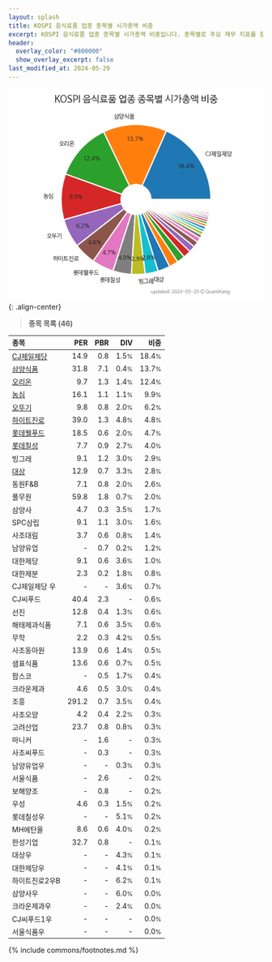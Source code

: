 ```yaml
---
layout: splash
title: KOSPI 음식료품 업종 종목별 시가총액 비중
excerpt: KOSPI 음식료품 업종 종목별 시가총액 비중입니다. 종목별로 주요 재무 지표를 함께 표시합니다.
header:
  overlay_color: "#800000"
  show_overlay_excerpt: false
last_modified_at: 2024-05-29
---
```



![KOSPI 음식료품 업종 종목별 시가총액 비중](/stats/sector/images/kospi_업종_음식료품_종목.png){: .align-center}


> **종목 목록 (46)**<a id="list"></a>

| **종목** | **PER** | **PBR** | **DIV** | **비중** |
| :------- | ------: | ------: | ------: | -------: |
| [CJ제일제당](/097950/) | 14.9 | 0.8 | 1.5<small>%</small> | 18.4<small>%</small> |
| [삼양식품](/003230/) | 31.8 | 7.1 | 0.4<small>%</small> | 13.7<small>%</small> |
| [오리온](/271560/) | 9.7 | 1.3 | 1.4<small>%</small> | 12.4<small>%</small> |
| [농심](/004370/) | 16.1 | 1.1 | 1.1<small>%</small> | 9.9<small>%</small> |
| [오뚜기](/007310/) | 9.8 | 0.8 | 2.0<small>%</small> | 6.2<small>%</small> |
| [하이트진로](/000080/) | 39.0 | 1.3 | 4.8<small>%</small> | 4.8<small>%</small> |
| [롯데웰푸드](/280360/) | 18.5 | 0.6 | 2.0<small>%</small> | 4.7<small>%</small> |
| [롯데칠성](/005300/) | 7.7 | 0.9 | 2.7<small>%</small> | 4.0<small>%</small> |
| 빙그레 | 9.1 | 1.2 | 3.0<small>%</small> | 2.9<small>%</small> |
| [대상](/001680/) | 12.9 | 0.7 | 3.3<small>%</small> | 2.8<small>%</small> |
| 동원F&B | 7.1 | 0.8 | 2.0<small>%</small> | 2.6<small>%</small> |
| 풀무원 | 59.8 | 1.8 | 0.7<small>%</small> | 2.0<small>%</small> |
| 삼양사 | 4.7 | 0.3 | 3.5<small>%</small> | 1.7<small>%</small> |
| SPC삼립 | 9.1 | 1.1 | 3.0<small>%</small> | 1.6<small>%</small> |
| 사조대림 | 3.7 | 0.6 | 0.8<small>%</small> | 1.4<small>%</small> |
| 남양유업 | - | 0.7 | 0.2<small>%</small> | 1.2<small>%</small> |
| 대한제당 | 9.1 | 0.6 | 3.6<small>%</small> | 1.0<small>%</small> |
| 대한제분 | 2.3 | 0.2 | 1.8<small>%</small> | 0.8<small>%</small> |
| CJ제일제당 우 | - | - | 3.6<small>%</small> | 0.7<small>%</small> |
| CJ씨푸드 | 40.4 | 2.3 | - | 0.6<small>%</small> |
| 선진 | 12.8 | 0.4 | 1.3<small>%</small> | 0.6<small>%</small> |
| 해태제과식품 | 7.1 | 0.6 | 3.5<small>%</small> | 0.6<small>%</small> |
| 무학 | 2.2 | 0.3 | 4.2<small>%</small> | 0.5<small>%</small> |
| 사조동아원 | 13.9 | 0.6 | 1.4<small>%</small> | 0.5<small>%</small> |
| 샘표식품 | 13.6 | 0.6 | 0.7<small>%</small> | 0.5<small>%</small> |
| 팜스코 | - | 0.5 | 1.7<small>%</small> | 0.4<small>%</small> |
| 크라운제과 | 4.6 | 0.5 | 3.0<small>%</small> | 0.4<small>%</small> |
| 조흥 | 291.2 | 0.7 | 3.5<small>%</small> | 0.4<small>%</small> |
| 사조오양 | 4.2 | 0.4 | 2.2<small>%</small> | 0.3<small>%</small> |
| 고려산업 | 23.7 | 0.8 | 0.8<small>%</small> | 0.3<small>%</small> |
| 마니커 | - | 1.6 | - | 0.3<small>%</small> |
| 사조씨푸드 | - | 0.3 | - | 0.3<small>%</small> |
| 남양유업우 | - | - | 0.3<small>%</small> | 0.3<small>%</small> |
| 서울식품 | - | 2.6 | - | 0.2<small>%</small> |
| 보해양조 | - | 0.8 | - | 0.2<small>%</small> |
| 우성 | 4.6 | 0.3 | 1.5<small>%</small> | 0.2<small>%</small> |
| 롯데칠성우 | - | - | 5.1<small>%</small> | 0.2<small>%</small> |
| MH에탄올 | 8.6 | 0.6 | 4.0<small>%</small> | 0.2<small>%</small> |
| 한성기업 | 32.7 | 0.8 | - | 0.1<small>%</small> |
| 대상우 | - | - | 4.3<small>%</small> | 0.1<small>%</small> |
| 대한제당우 | - | - | 4.1<small>%</small> | 0.1<small>%</small> |
| 하이트진로2우B | - | - | 6.2<small>%</small> | 0.1<small>%</small> |
| 삼양사우 | - | - | 6.0<small>%</small> | 0.0<small>%</small> |
| 크라운제과우 | - | - | 2.4<small>%</small> | 0.0<small>%</small> |
| CJ씨푸드1우 | - | - | - | 0.0<small>%</small> |
| 서울식품우 | - | - | - | 0.0<small>%</small> |

{% include commons/footnotes.md %}